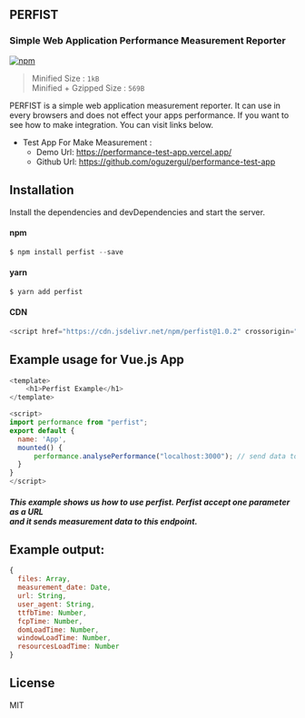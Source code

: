 ## PERFIST
### Simple Web Application Performance Measurement Reporter

[![npm](https://img.shields.io/badge/npm%20package-20-brightgreen)](https://www.npmjs.com/package/perfist)
<br>
> Minified Size : `1kB`  
> Minified + Gzipped Size : `569B` 


PERFIST is a simple web application measurement reporter. It can use in every browsers and does not effect your apps 
performance.
If you want to see how to make integration. You can visit links below.

- Test App For Make Measurement :
    - Demo Url: https://performance-test-app.vercel.app/
    - Github Url: https://github.com/oguzergul/performance-test-app

## Installation

Install the dependencies and devDependencies and start the server.

#### npm
```javascript
$ npm install perfist --save 
```
#### yarn
```javascript
$ yarn add perfist
```
#### CDN
```javascript
<script href="https://cdn.jsdelivr.net/npm/perfist@1.0.2" crossorigin="anonymous"></script>
```
## Example usage for Vue.js App

```javascript
<template>
    <h1>Perfist Example</h1>
</template>

<script>
import performance from "perfist";
export default {
  name: 'App',
  mounted() {
      performance.analysePerformance("localhost:3000"); // send data to localhost:3000
  }
}
</script>
```
##### This example shows us how to use perfist. Perfist accept one parameter as a URL <br> and it sends measurement data to this endpoint.

## Example output:


```javascript
{
  files: Array,
  measurement_date: Date,
  url: String,
  user_agent: String,
  ttfbTime: Number,
  fcpTime: Number,
  domLoadTime: Number,
  windowLoadTime: Number,
  resourcesLoadTime: Number
}
```

## License

MIT
